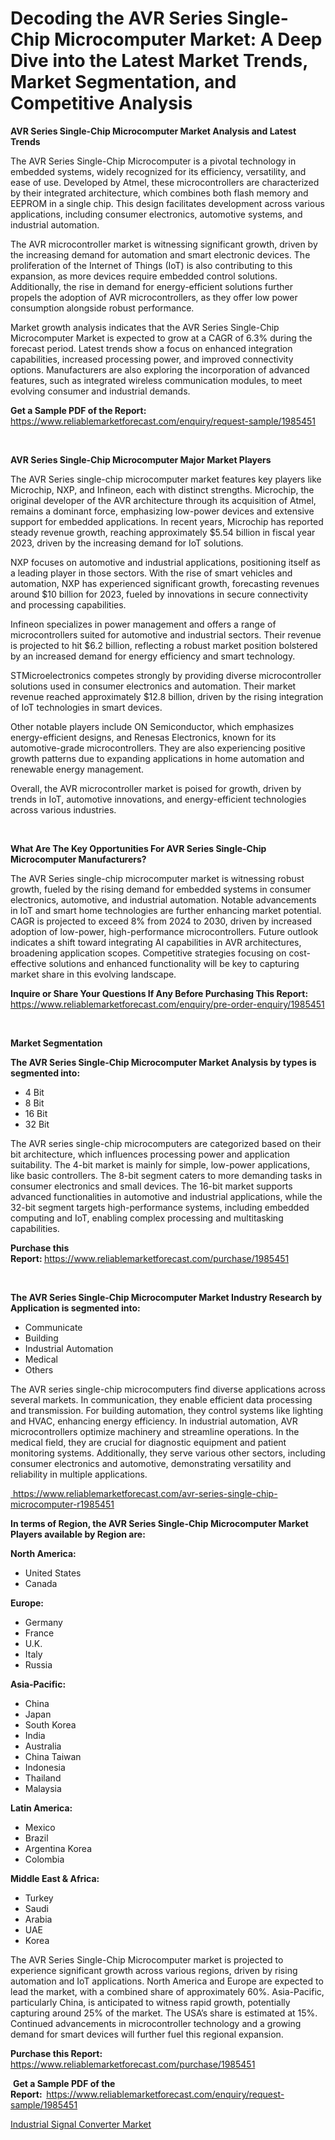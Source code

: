 <p><h1>Decoding the AVR Series Single-Chip Microcomputer Market: A Deep Dive into the Latest Market Trends, Market Segmentation, and Competitive Analysis</h1></p><p><strong>AVR Series Single-Chip Microcomputer Market Analysis and Latest Trends</strong></p>
<p><p>The AVR Series Single-Chip Microcomputer is a pivotal technology in embedded systems, widely recognized for its efficiency, versatility, and ease of use. Developed by Atmel, these microcontrollers are characterized by their integrated architecture, which combines both flash memory and EEPROM in a single chip. This design facilitates development across various applications, including consumer electronics, automotive systems, and industrial automation.</p><p>The AVR microcontroller market is witnessing significant growth, driven by the increasing demand for automation and smart electronic devices. The proliferation of the Internet of Things (IoT) is also contributing to this expansion, as more devices require embedded control solutions. Additionally, the rise in demand for energy-efficient solutions further propels the adoption of AVR microcontrollers, as they offer low power consumption alongside robust performance.</p><p>Market growth analysis indicates that the AVR Series Single-Chip Microcomputer Market is expected to grow at a CAGR of 6.3% during the forecast period. Latest trends show a focus on enhanced integration capabilities, increased processing power, and improved connectivity options. Manufacturers are also exploring the incorporation of advanced features, such as integrated wireless communication modules, to meet evolving consumer and industrial demands.</p></p>
<p><strong>Get a Sample PDF of the Report:&nbsp;</strong> <a href="https://www.reliablemarketforecast.com/enquiry/request-sample/1985451?utm_campaign=3512&utm_medium=2&utm_source=Github&utm_content=ia&utm_term=07042025&utm_id=avr-series-single-chip-microcomputer">https://www.reliablemarketforecast.com/enquiry/request-sample/1985451</a></p>
<p>&nbsp;</p>
<p><strong>AVR Series Single-Chip Microcomputer Major Market Players</strong></p>
<p><p>The AVR Series single-chip microcomputer market features key players like Microchip, NXP, and Infineon, each with distinct strengths. Microchip, the original developer of the AVR architecture through its acquisition of Atmel, remains a dominant force, emphasizing low-power devices and extensive support for embedded applications. In recent years, Microchip has reported steady revenue growth, reaching approximately $5.54 billion in fiscal year 2023, driven by the increasing demand for IoT solutions.</p><p>NXP focuses on automotive and industrial applications, positioning itself as a leading player in those sectors. With the rise of smart vehicles and automation, NXP has experienced significant growth, forecasting revenues around $10 billion for 2023, fueled by innovations in secure connectivity and processing capabilities.</p><p>Infineon specializes in power management and offers a range of microcontrollers suited for automotive and industrial sectors. Their revenue is projected to hit $6.2 billion, reflecting a robust market position bolstered by an increased demand for energy efficiency and smart technology.</p><p>STMicroelectronics competes strongly by providing diverse microcontroller solutions used in consumer electronics and automation. Their market revenue reached approximately $12.8 billion, driven by the rising integration of IoT technologies in smart devices.</p><p>Other notable players include ON Semiconductor, which emphasizes energy-efficient designs, and Renesas Electronics, known for its automotive-grade microcontrollers. They are also experiencing positive growth patterns due to expanding applications in home automation and renewable energy management.</p><p>Overall, the AVR microcontroller market is poised for growth, driven by trends in IoT, automotive innovations, and energy-efficient technologies across various industries.</p></p>
<p>&nbsp;</p>
<p><strong>What Are The Key Opportunities For AVR Series Single-Chip Microcomputer Manufacturers?</strong></p>
<p><p>The AVR Series single-chip microcomputer market is witnessing robust growth, fueled by the rising demand for embedded systems in consumer electronics, automotive, and industrial automation. Notable advancements in IoT and smart home technologies are further enhancing market potential. CAGR is projected to exceed 8% from 2024 to 2030, driven by increased adoption of low-power, high-performance microcontrollers. Future outlook indicates a shift toward integrating AI capabilities in AVR architectures, broadening application scopes. Competitive strategies focusing on cost-effective solutions and enhanced functionality will be key to capturing market share in this evolving landscape.</p></p>
<p><strong>Inquire or Share Your Questions If Any Before Purchasing This Report:</strong> <a href="https://www.reliablemarketforecast.com/enquiry/pre-order-enquiry/1985451?utm_campaign=3512&utm_medium=2&utm_source=Github&utm_content=ia&utm_term=07042025&utm_id=avr-series-single-chip-microcomputer">https://www.reliablemarketforecast.com/enquiry/pre-order-enquiry/1985451</a></p>
<p>&nbsp;</p>
<p><strong>Market Segmentation</strong></p>
<p><strong>The AVR Series Single-Chip Microcomputer Market Analysis by types is segmented into:</strong></p>
<p><ul><li>4 Bit</li><li>8 Bit</li><li>16 Bit</li><li>32 Bit</li></ul></p>
<p><p>The AVR series single-chip microcomputers are categorized based on their bit architecture, which influences processing power and application suitability. The 4-bit market is mainly for simple, low-power applications, like basic controllers. The 8-bit segment caters to more demanding tasks in consumer electronics and small devices. The 16-bit market supports advanced functionalities in automotive and industrial applications, while the 32-bit segment targets high-performance systems, including embedded computing and IoT, enabling complex processing and multitasking capabilities.</p></p>
<p><strong>Purchase this Report:&nbsp;</strong><a href="https://www.reliablemarketforecast.com/purchase/1985451?utm_campaign=3512&utm_medium=2&utm_source=Github&utm_content=ia&utm_term=07042025&utm_id=avr-series-single-chip-microcomputer">https://www.reliablemarketforecast.com/purchase/1985451</a></p>
<p>&nbsp;</p>
<p><strong>The AVR Series Single-Chip Microcomputer Market Industry Research by Application is segmented into:</strong></p>
<p><ul><li>Communicate</li><li>Building</li><li>Industrial Automation</li><li>Medical</li><li>Others</li></ul></p>
<p><p>The AVR series single-chip microcomputers find diverse applications across several markets. In communication, they enable efficient data processing and transmission. For building automation, they control systems like lighting and HVAC, enhancing energy efficiency. In industrial automation, AVR microcontrollers optimize machinery and streamline operations. In the medical field, they are crucial for diagnostic equipment and patient monitoring systems. Additionally, they serve various other sectors, including consumer electronics and automotive, demonstrating versatility and reliability in multiple applications.</p></p>
<p><a href="https://www.reliablemarketforecast.com/avr-series-single-chip-microcomputer-r1985451?utm_campaign=3512&utm_medium=2&utm_source=Github&utm_content=ia&utm_term=07042025&utm_id=avr-series-single-chip-microcomputer">&nbsp;https://www.reliablemarketforecast.com/avr-series-single-chip-microcomputer-r1985451</a></p>
<p><strong>In terms of Region, the AVR Series Single-Chip Microcomputer Market Players available by Region are:</strong></p>
<p>
    <p> <strong> North America: </strong>
        <ul>
            <li>United States</li>
            <li>Canada</li>
        </ul>
        </p> 
    <p> <strong> Europe: </strong>
        <ul>
            <li>Germany</li>
            <li>France</li>
            <li>U.K.</li>
            <li>Italy</li>
            <li>Russia</li>
        </ul>
        </p> 
    <p> <strong> Asia-Pacific: </strong>
        <ul>
            <li>China</li>
            <li>Japan</li>
            <li>South Korea</li>
            <li>India</li>
            <li>Australia</li>
            <li>China Taiwan</li>
            <li>Indonesia</li>
            <li>Thailand</li>
            <li>Malaysia</li>
        </ul>
        </p> 
    <p> <strong> Latin America: </strong>
        <ul>
            <li>Mexico</li>
            <li>Brazil</li>
            <li>Argentina Korea</li>
            <li>Colombia</li>
        </ul>
        </p> 
    <p> <strong> Middle East & Africa: </strong>
        <ul>
            <li>Turkey</li>
            <li>Saudi</li>
            <li>Arabia</li>
            <li>UAE</li>
            <li>Korea</li>
        </ul>
    </p>
    </p>
<p><p>The AVR Series Single-Chip Microcomputer market is projected to experience significant growth across various regions, driven by rising automation and IoT applications. North America and Europe are expected to lead the market, with a combined share of approximately 60%. Asia-Pacific, particularly China, is anticipated to witness rapid growth, potentially capturing around 25% of the market. The USA’s share is estimated at 15%. Continued advancements in microcontroller technology and a growing demand for smart devices will further fuel this regional expansion.</p></p>
<p><strong>Purchase this Report: </strong><a href="https://www.reliablemarketforecast.com/purchase/1985451?utm_campaign=3512&utm_medium=2&utm_source=Github&utm_content=ia&utm_term=07042025&utm_id=avr-series-single-chip-microcomputer">https://www.reliablemarketforecast.com/purchase/1985451</a></p>
<p>&nbsp;<strong>Get a Sample PDF of the Report:&nbsp;&nbsp;</strong><a href="https://www.reliablemarketforecast.com/enquiry/request-sample/1985451?utm_campaign=3512&utm_medium=2&utm_source=Github&utm_content=ia&utm_term=07042025&utm_id=avr-series-single-chip-microcomputer">https://www.reliablemarketforecast.com/enquiry/request-sample/1985451</a></p>
<p><strong></strong></p>
<p><p><a href="https://github.com/haimamuirev8/Market-Research-Report-List-1/blob/main/industrial-signal-converter-market.md?utm_campaign=3512&utm_medium=2&utm_source=Github&utm_content=ia&utm_term=07042025&utm_id=avr-series-single-chip-microcomputer">Industrial Signal Converter Market</a></p></p>
